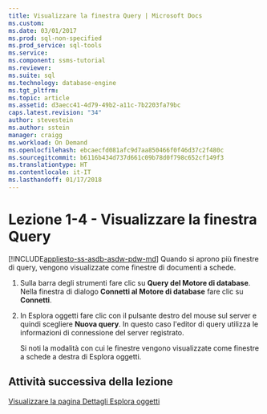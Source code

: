 ```yaml
---
title: Visualizzare la finestra Query | Microsoft Docs
ms.custom: 
ms.date: 03/01/2017
ms.prod: sql-non-specified
ms.prod_service: sql-tools
ms.service: 
ms.component: ssms-tutorial
ms.reviewer: 
ms.suite: sql
ms.technology: database-engine
ms.tgt_pltfrm: 
ms.topic: article
ms.assetid: d3aecc41-4d79-49b2-a11c-7b2203fa79bc
caps.latest.revision: "34"
author: stevestein
ms.author: sstein
manager: craigg
ms.workload: On Demand
ms.openlocfilehash: ebcaecfd081afc9d7aa850466f0f46d37c2f480c
ms.sourcegitcommit: b6116b434d737d661c09b78d0f798c652cf149f3
ms.translationtype: HT
ms.contentlocale: it-IT
ms.lasthandoff: 01/17/2018
---
```

# <a name="lesson-1-4---display-the-query-window"></a>Lezione 1-4 - Visualizzare la finestra Query
[!INCLUDE[appliesto-ss-asdb-asdw-pdw-md](../../includes/appliesto-ss-asdb-asdw-pdw-md.md)] Quando si aprono più finestre di query, vengono visualizzate come finestre di documenti a schede.  
  
1.  Sulla barra degli strumenti fare clic su **Query del Motore di database**. Nella finestra di dialogo **Connetti al Motore di database** fare clic su **Connetti**.  
  
2.  In Esplora oggetti fare clic con il pulsante destro del mouse sul server e quindi scegliere **Nuova query**. In questo caso l'editor di query utilizza le informazioni di connessione del server registrato.  
  
    Si noti la modalità con cui le finestre vengono visualizzate come finestre a schede a destra di Esplora oggetti.  
  
## <a name="next-task-in-lesson"></a>Attività successiva della lezione  
[Visualizzare la pagina Dettagli Esplora oggetti](../../tools/sql-server-management-studio/lesson-1-5-show-the-object-explorer-details-page.md)  
  
  
  
